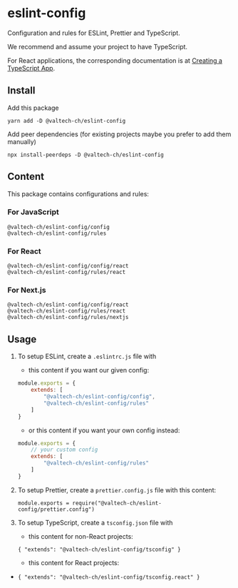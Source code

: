 # eslint-config

Configuration and rules for ESLint, Prettier and TypeScript.

We recommend and assume your project to have TypeScript.

For React applications, the corresponding documentation is at [Creating a TypeScript App](https://create-react-app.dev/docs/getting-started#creating-a-typescript-app).

## Install

Add this package

    yarn add -D @valtech-ch/eslint-config

Add peer dependencies (for existing projects maybe you prefer to add them manually)

    npx install-peerdeps -D @valtech-ch/eslint-config

## Content

This package contains configurations and rules:

### For JavaScript

    @valtech-ch/eslint-config/config
    @valtech-ch/eslint-config/rules

### For React

    @valtech-ch/eslint-config/config/react
    @valtech-ch/eslint-config/rules/react

### For Next.js

    @valtech-ch/eslint-config/config/react
    @valtech-ch/eslint-config/rules/react
    @valtech-ch/eslint-config/rules/nextjs

## Usage

1. To setup ESLint, create a `.eslintrc.js` file with

    * this content if you want our given config:

    ```js
    module.exports = {
        extends: [
            "@valtech-ch/eslint-config/config",
            "@valtech-ch/eslint-config/rules"
        ]
    }
    ```

    * or this content if you want your own config instead:

    ```js
    module.exports = {
        // your custom config
        extends: [
            "@valtech-ch/eslint-config/rules"
        ]
    }
    ```

2. To setup Prettier, create a `prettier.config.js` file with this content:

    `module.exports = require("@valtech-ch/eslint-config/prettier.config")`

3. To setup TypeScript, create a `tsconfig.json` file with

    * this content for non-React projects:

    `{ "extends": "@valtech-ch/eslint-config/tsconfig" }`

    * this content for React projects:
-
    `{ "extends": "@valtech-ch/eslint-config/tsconfig.react" }`

